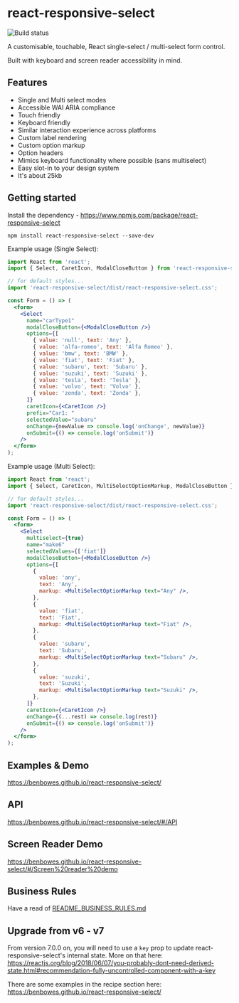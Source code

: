 # react-responsive-select

![Build status](https://api.travis-ci.org/benbowes/react-responsive-select.svg?branch=master)

A customisable, touchable, React single-select / multi-select form control.

Built with keyboard and screen reader accessibility in mind.

## Features

- Single and Multi select modes
- Accessible WAI ARIA compliance
- Touch friendly
- Keyboard friendly
- Similar interaction experience across platforms
- Custom label rendering
- Custom option markup
- Option headers
- Mimics keyboard functionality where possible (sans multiselect)
- Easy slot-in to your design system
- It's about 25kb

## Getting started

Install the dependency - https://www.npmjs.com/package/react-responsive-select

`npm install react-responsive-select --save-dev`

Example usage (Single Select):

```jsx
import React from 'react';
import { Select, CaretIcon, ModalCloseButton } from 'react-responsive-select';

// for default styles...
import 'react-responsive-select/dist/react-responsive-select.css';

const Form = () => (
  <form>
    <Select
      name="carType1"
      modalCloseButton={<ModalCloseButton />}
      options={[
        { value: 'null', text: 'Any' },
        { value: 'alfa-romeo', text: 'Alfa Romeo' },
        { value: 'bmw', text: 'BMW' },
        { value: 'fiat', text: 'Fiat' },
        { value: 'subaru', text: 'Subaru' },
        { value: 'suzuki', text: 'Suzuki' },
        { value: 'tesla', text: 'Tesla' },
        { value: 'volvo', text: 'Volvo' },
        { value: 'zonda', text: 'Zonda' },
      ]}
      caretIcon={<CaretIcon />}
      prefix="Car1: "
      selectedValue="subaru"
      onChange={newValue => console.log('onChange', newValue)}
      onSubmit={() => console.log('onSubmit')}
    />
  </form>
);
```

Example usage (Multi Select):

```jsx
import React from 'react';
import { Select, CaretIcon, MultiSelectOptionMarkup, ModalCloseButton } from 'react-responsive-select';

// for default styles...
import 'react-responsive-select/dist/react-responsive-select.css';

const Form = () => (
  <form>
    <Select
      multiselect={true}
      name="make6"
      selectedValues={['fiat']}
      modalCloseButton={<ModalCloseButton />}
      options={[
        {
          value: 'any',
          text: 'Any',
          markup: <MultiSelectOptionMarkup text="Any" />,
        },
        {
          value: 'fiat',
          text: 'Fiat',
          markup: <MultiSelectOptionMarkup text="Fiat" />,
        },
        {
          value: 'subaru',
          text: 'Subaru',
          markup: <MultiSelectOptionMarkup text="Subaru" />,
        },
        {
          value: 'suzuki',
          text: 'Suzuki',
          markup: <MultiSelectOptionMarkup text="Suzuki" />,
        },
      ]}
      caretIcon={<CaretIcon />}
      onChange={(...rest) => console.log(rest)}
      onSubmit={() => console.log('onSubmit')}
    />
  </form>
);
```

## Examples & Demo

https://benbowes.github.io/react-responsive-select/

## API

https://benbowes.github.io/react-responsive-select/#/API

## Screen Reader Demo

https://benbowes.github.io/react-responsive-select/#/Screen%20reader%20demo

## Business Rules

Have a read of [README_BUSINESS_RULES.md](./README_BUSINESS_RULES.md)

## Upgrade from v6 - v7

From version 7.0.0 on, you will need to use a `key` prop to update react-responsive-select's internal state. More on that here: https://reactjs.org/blog/2018/06/07/you-probably-dont-need-derived-state.html#recommendation-fully-uncontrolled-component-with-a-key

There are some examples in the recipe section here: https://benbowes.github.io/react-responsive-select/
